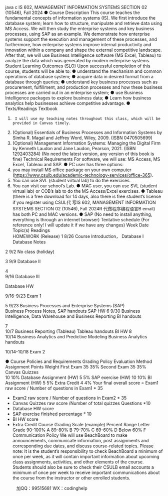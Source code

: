 java c
IS 602, MANAGEMENT INFORMATION SYSTEMS 
SECTION 02 (10546), Fall 2024 
● Course Description 
This course teaches the fundamental concepts of information systems (IS). We first introduce the database system; learn how to structure, manipulate and retrieve data using MS Access. We will then study the enterprise systems and key business processes, using SAP as an example.    We demonstrate how enterprise systems support the execution and management of these processes, and furthermore, how enterprise systems improve internal productivity and innovation within a company and shape the external competitive landscape. After that, we will use Business Intelligence software (MS Excel, Tableau) to analyze the data which was generated by modern enterprise systems.
Student Learning Outcomes (SLO) 
Upon successful completion of this course, students will be able to:
●   understand the mechanism and common operations of database system;
●   acquire data in desired format from a database through queries;
●   understand key business processes such as procurement, fulfillment, and production processes and how these business processes are carried out in an enterprise system;
●   use Business Intelligence packages to explore business data;
●   Learn how business analytics help businesses   achieve competitive advantage.
● Texts/Readings 
Textbook 
1.      I will use my teaching notes throughout this class, which will be provided in Canvas timely.
2.   (Optional) Essentials of Business Processes and Information Systems by Simha R. Magal and Jeffrey Word, Wiley, 2009. (ISBN 0470505699)
3.   (Optional) Management Information Systems: Managing the Digital Firm by Kenneth Laudon and Jane Laudon, Pearson, 2021. (ISBN 1292403284)    (No need the latest version, any version of this book is fine)
Technical Requirements 
For software, we will use:
MS Access, MS Excel, Tableau and SAP.
●   PC user has three options:
1.   you may install MS office package on your own computer (https://www.csulb.edu/academic-technology-services/office-365).
2.   You can use SVL (student virtual lab) to do the exercises.
3.   You can visit our   school’s Lab.
●   MAC user, you can use SVL (student virtual lab) or COB’s lab to do the MS Access/Excel exercises.
●   Tableau (there is a free download for 14 days, also there is free student’s license if you register using CSUL代 写IS 602, MANAGEMENT INFORMATION SYSTEMS  SECTION 02 (10546), Fall 2024R
代做程序编程语言B email) has both PC and MAC versions.
●   SAP (No need to install anything, everything is through an internet browser)
Tentative schedule (For reference only! I will update it if we have any changes)
Week 
Date 
Topic(s) 
Readings  
HOMEWORK (Release) 
1 
8/26 
Course Introduction， Database I 
Database Notes 

2 
9/2 
No class (holiday) 


3 
9/9 
Database II 


4  
9/16 
Database III 

Database HW 

9/16-9/23 
Exam 1 


5 
9/23 
Business Processes and Enterprise Systems (SAP)  
Business Process Notes, SAP handouts 
SAP HW 
6 
9/30 
Business Intelligence, Data Warehouse and Business Reporting 
BI handouts 

7  
10/7 
Business Reporting (Tableau) 
Tableau handouts 
BI HW 
8  
10/14 
Business Analytics and Predictive Modeling 
Business Analytics handouts 


10/14-10/18 
Exam 2 


● Course Policies and Requirements 
Grading Policy 
Evaluation Method 
Assignment 
Points 
Weight 
First Exam 
35 
35% 
Second Exam 
35 
35% 
Canvas Quizzes  
10 
10% 
Database Assignment (HW) 
5 
5% 
SAP exercise (HW) 
10 
10% 
BI Assignment (HW) 
5 
5% 
Extra Credit 
4 
4% 
Your final overall score = Exam1 raw score / Number of questions in Exam1 * 35
+    Exam2 raw score / Number of questions in Exam2 * 35
+    Canvas Quizzes raw score /Number of total quizzes Questions *10
+    Database HW score
+ SAP exercise finished percentage * 10
+ BI HW score
+ Extra Credit
Course Grading Scale (example) 
Percent Range 
Letter Grade 
90-100% 
A 
89-80% 
B 
79-70% 
C 
69-60% 
D 
Below 60% 
F 
Communication Policy 
We will use BeachBoard to make announcements, communicate information, post assignments and corresponding due dates, and discuss course-related topics. Please note: It is the student’s responsibility to check BeachBoard a minimum of once per week, as it will contain important information about upcoming class assignments, activities, and other elements of the course. Students should also be sure to check their CSULB email accounts a minimum of once per week to receive important communications about the course from the instructor or other enrolled students.



         
加QQ：99515681  WX：codinghelp
